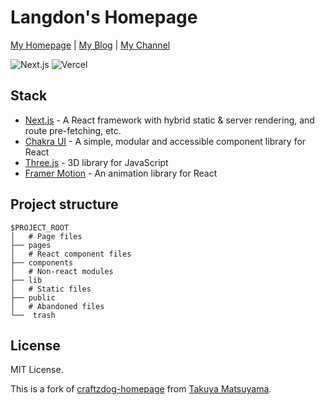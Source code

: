 # Langdon's Homepage

[My Homepage](https://langdon.one/) | [My Blog](https://blog.langdon.one/) | [My Channel](https://t.me/sapphe1r0s)

  <img src="https://img.shields.io/badge/Next.js-black?style=flat&logo=next.js&logoColor=white" alt="Next.js" />
  <img src="https://img.shields.io/badge/Vercel-black?style=flat&logo=Vercel&logoColor=white" alt="Vercel" />

## Stack

- [Next.js](https://nextjs.org/) - A React framework with hybrid static & server rendering, and route pre-fetching, etc.
- [Chakra UI](https://chakra-ui.com/) - A simple, modular and accessible component library for React
- [Three.js](https://threejs.org/) - 3D library for JavaScript
- [Framer Motion](https://www.framer.com/motion/) - An animation library for React

## Project structure

```
$PROJECT_ROOT
│   # Page files
├── pages
│   # React component files
├── components
│   # Non-react modules
├── lib
│   # Static files
├── public
│   # Abandoned files
└──  trash
```

## License

MIT License.

This is a fork of [craftzdog-homepage](https://github.com/craftzdog/craftzdog-homepage) from [Takuya Matsuyama](https://www.craftz.dog/).
